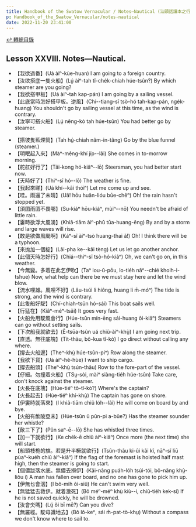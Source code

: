 ```yaml
---
title: Handbook of the Swatow Vernacular / Notes—Nautical (汕頭話讀本之行船(補))
p: Handbook_of_the_Swatow_Vernacular/notes-nautical
date: 2022-11-20 23:41:00
---
```


[↩️ 轉總目錄](/Handbook_of_the_Swatow_Vernacular)

## Lesson XXVIII. Notes—Nautical.

* 【我欲過番】(Uá àiⁿ-kùe-huan) I am going to a foreign country.
* 【汝欲搭底一隻火船】(Lṳ́ àiⁿ-tah tî-chék-chiah húe-tsûn?) By which steamer are you going?
* 【我欲搭甲板】(Uá àiⁿ-tah kap-pán) I am going by a sailing vessel.
* 【此底當時怎好搭甲板。逆風】(Chí--tiang-sî tsò-hó tah-kap-pán, ngék-huang) You shouldn't go by sailing vessel at this time, as the wind is contrary.
* 【汝寧可搭火船】(Lṳ́ nêng-kò tah húe-tsûn) You had better go by steamer.
<!--more-->
* 【搭彼隻藍煙筒】(Tah hṳ́-chiah nâm-in-tâng) Go by the blue funnel (steamer.)
* 【明眠起入來】(Màⁿ-mêng-khí jíp--lâi) She comes in to-morrow morning.
* 【舵舡好行了】(Tãi-kong hó-kiâⁿ--lō) Steersman, you had better start now.
* 【天時好了】(Thiⁿ-sî hó--lō) The weather is fine.
* 【我起來睇】(Uá khí--kâi thóiⁿ) Let me come up and see.
* 【哇。雨還了未晴】(Uã! hōu huân-lióu būe-chêⁿ) Oh! the rain hasn't stopped yet.
* 【須囝雨囝不畏哪】(Su-kiáⁿ hōu-kiáⁿ, mùiⁿ--nō) You needn't be afraid of little rain.
* 【霋時欲浮大風湧】(Khiã-tiām àiⁿ-phû tūa-huang-êng) By and by a storm and large waves will rise.
* 【敢是欲做風颱啊】(Káⁿ-sĩ àiⁿ-tsò huang-thai ã!) Oh! I think there will be a typhoon.
* 【來抛加一個椗】(Lâi-pha ke--kâi tèng) Let us let go another anchor.
* 【此個天時怎好行】(Chiá--thiⁿ-sî tsò-hó-kiâⁿ) Oh, we can't go on, in this weather.
* 【今無變。多着在此乞伊吹】(Taⁿ iou-ũ-pōu, lo-tiéh nãⁿ--chié khoih-i-tshue) Now, what help can there be we must stay here and let the wind blow.
* 【流水哩雄。風哩不好】(Lâu-tsúi li hiông, huang li m̄-móⁿ) The tide is strong, and the wind is contrary.
* 【此隻船好駛】(Chí-chiah-tsûn hó-sái) This boat sails well.
* 【行猛在】(Kiâⁿ-méⁿ-tsãi) It goes very fast.
* 【火船免用駛風會行】(Húe-tsûn mín-ēng sái-huang õi-kiâⁿ) Steamers can go without setting sails.
* 【下次船我就欲去】(Ẽ-tsūa-tsûn uá chiũ-àiⁿ-khṳ̀) I am going next trip.
* 【直透。無往底塊】(Tít-thàu, bô-kua tî-kò) I go direct without calling any where.
* 【撐去火船邊】(Theⁿ-khṳ̀ húe-tsûn-piⁿ) Row along the steamer.
* 【我欲下貨】(Uá àiⁿ-hẽ-hùe) I want to ship cargo.
* 【撐去船頭】(Theⁿ-khṳ̀ tsún-thâu) Row to the fore-part of the vessel.
* 【仔細。勿撞着火船】(TSṳ-sòi, màiⁿ siàng-tiéh húe-tsûn) Take care, don't knock against the steamer.
* 【火長在底塊】(Húe-tiéⁿ tõ-tî-kò?) Where's the captain?
* 【火長起去】(Húe-tiéⁿ khí-khṳ̀) The captain has gone on shore.
* 【伊霋時就落來】(I khiã-tiām chiũ lóh--lâi) He will come on board by and bye.
* 【火船有歕陂亞未】(Húe-tsûn ũ pûn-pi a-būe?) Has the steamer sounder her whistle?
* 【歕三下了】(Pûn saⁿ-ē--lō) She has whistled three times.
* 【加一下就欲行】(Ke chék-ē chiũ àiⁿ-kiâⁿ) Once more (the next time) she will start.
* 【船頭枝桅的旗。若是升半橛就欲行】(Tsûn-thâu ki-ûi kâi kî, nāⁿ-sĩ liū pùaⁿ-kuéh chiũ àiⁿ-kiâⁿ) If the flag of the foremast is hoisted half mast high, then the steamer is going to start.
* 【個儂跋落水底。無儂去撈伊】(Kâi-nâng puáh-lóh tsúi-tói, bô-nâng khṳ̀-liôu i) A man has fallen over board, and no one has gone to pick him up.
* 【伊無乜會泅】(I bô-mih õi-siû) He can't swim very well.
* 【無猛猛去救伊。就着激死】(Bô méⁿ-méⁿ khṳ̀ kiù--i, chiũ-tiéh kek-sí) If he is not saved quickly, he will be drowned.
* 【汝會氼嗎】(Lṳ́ õi bī mē?) Can you dive?
* 【無羅經。駛毋識地去】(Bô lô-keⁿ, sái m̄-pat-tò-khṳ) Without a compass we don't know where to sail to.

